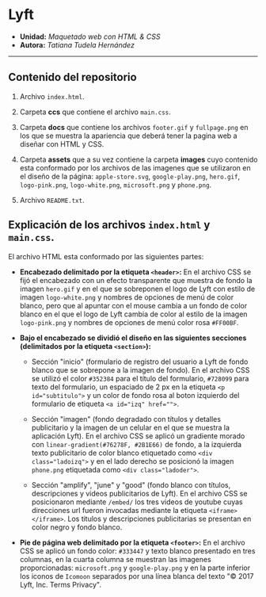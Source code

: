 ﻿# Lyft

* **Unidad:** _Maquetado web con HTML & CSS_
* **Autora:** _Tatiana Tudela Hernández_

***

## Contenido del repositorio

1. Archivo `index.html`.

2. Carpeta **ccs** que contiene el archivo `main.css`.

3. Carpeta **docs** que contiene los archivos `footer.gif` y `fullpage.png` en los que se muestra la apariencia que deberá tener la pagina web a diseñar con HTML y CSS.

4. Carpeta **assets** que a su vez contiene la carpeta **images** cuyo contenido esta conformado por los archivos de las imagenes que se utilizaron en el diseño de la página: `apple-store.svg`, `google-play.png`, `hero.gif`, `logo-pink.png`, `logo-white.png`, `microsoft.png` y `phone.png`.

5. Archivo `README.txt`.  

## Explicación de los archivos `index.html` y `main.css`.

El archivo HTML esta conformado por las siguientes partes:

* **Encabezado delimitado por la etiqueta `<header>`:**
	En el archivo CSS se fijó el encabezado con un efecto transparente que muestra de fondo la imagen `hero.gif` y en el que se sobreponen el logo de Lyft con estilo de imagen `logo-white.png` y nombres de opciones de menú de color blanco, pero que al apuntar con el mouse cambia a un fondo de color blanco en el que el logo de Lyft cambia de color al estilo de la imagen `logo-pink.png` y nombres de opciones de menú color rosa `#FF00BF`. 

* **Bajo el encabezado se dividió el diseño en las siguientes secciones (delimitados por la etiqueta `<section>`):**

  - Sección "inicio" (formulario de registro del usuario a Lyft de fondo blanco que se sobrepone a la imagen de fondo).
	En el archivo CSS se utilizó el color `#352384` para el título del formulario, `#728099` para texto del formulario, un espaciado de 2 px en la etiqueta  `<p id="subtitulo">` y un color de fondo rosa al boton izquierdo del formulario de etiqueta `<a id="izq" href="">`.

  - Sección "imagen" (fondo degradado con títulos y detalles publicitario y la imagen de un celular en el que se muestra la aplicación Lyft).
	En el archivo CSS se aplicó un gradiente morado con `linear-gradient(#76278F, #2B1E66)` de fondo, a la izquierda texto publicitario de color blanco etiquetado como `<div class="ladoizq">` y en  el lado derecho se posicionó la imagen `phone.png` etiquetada como `<div class="ladoder">`.

  - Sección "amplify", "june" y "good" (fondo blanco con títulos, descripciones y videos publicitarios de Lyft).
	En el archivo CSS se posicionaron mediante `/embed/` los tres videos de youtube cuyas direcciones url fueron invocadas mediante la etiqueta `<iframe></iframe>`. Los titulos y descripciones publicitarias se presentan en color negro y fondo blanco.

* **Pie de página web delimitado por la etiqueta `<footer>`:**
	En el archivo CSS se aplicó un fondo color: `#333447` y texto blanco presentado en tres columnas, en la cuarta columna se muestran las imagenes proporcionadas: `microsoft.png` y `google-play.png` y en la parte inferior los iconos de `Icomoon` separados por una línea blanca del texto "© 2017 Lyft, Inc. Terms Privacy".